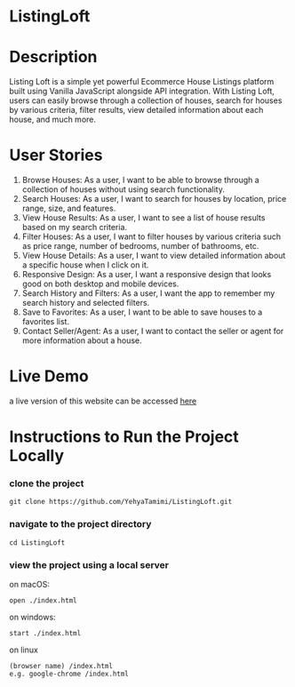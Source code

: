 # ListingLoft

# Description 
Listing Loft is a simple yet powerful Ecommerce House Listings platform built using Vanilla JavaScript alongside API integration. With Listing Loft, users can easily browse through a collection of houses, search for houses by various criteria, filter results, view detailed information about each house, and much more.


# User Stories
1. Browse Houses: As a user, I want to be able to browse through a collection of houses without using search functionality.
2. Search Houses: As a user, I want to search for houses by location, price range, size, and features.
3. View House Results: As a user, I want to see a list of house results based on my search criteria.
4. Filter Houses: As a user, I want to filter houses by various criteria such as price range, number of bedrooms, number of bathrooms, etc.
5. View House Details: As a user, I want to view detailed information about a specific house when I click on it.
6. Responsive Design: As a user, I want a responsive design that looks good on both desktop and mobile devices.
7. Search History and Filters: As a user, I want the app to remember my search history and selected filters.
8. Save to Favorites: As a user, I want to be able to save houses to a favorites list.
9. Contact Seller/Agent: As a user, I want to contact the seller or agent for more information about a house.

# Live Demo 
a live version of this website can be accessed [here](https://yehyatamimi.github.io/ListingLoft/)

# Instructions to Run the Project Locally

### clone the project
```
git clone https://github.com/YehyaTamimi/ListingLoft.git
```

### navigate to the project directory
```
cd ListingLoft
```

### view the project using a local server
on macOS:
```
open ./index.html
```

on windows:
```
start ./index.html
```

on linux
```
(browser name) /index.html
e.g. google-chrome /index.html
```
